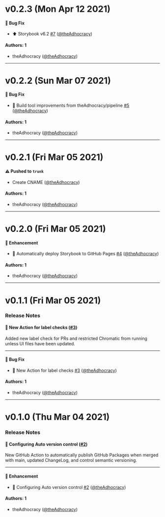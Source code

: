 # v0.2.3 (Mon Apr 12 2021)

#### 🐛 Bug Fix

- ⬆️ Storybook v6.2 [#7](https://github.com/theAdhocracy/impromptu/pull/7) ([@theAdhocracy](https://github.com/theAdhocracy))

#### Authors: 1

- theAdhocracy ([@theAdhocracy](https://github.com/theAdhocracy))

---

# v0.2.2 (Sun Mar 07 2021)

#### 🐛 Bug Fix

- 🚀 Build tool improvements from theAdhocracy/pipeline [#5](https://github.com/theAdhocracy/impromptu/pull/5) ([@theAdhocracy](https://github.com/theAdhocracy))

#### Authors: 1

- theAdhocracy ([@theAdhocracy](https://github.com/theAdhocracy))

---

# v0.2.1 (Fri Mar 05 2021)

#### ⚠️ Pushed to `trunk`

- Create CNAME ([@theAdhocracy](https://github.com/theAdhocracy))

#### Authors: 1

- theAdhocracy ([@theAdhocracy](https://github.com/theAdhocracy))

---

# v0.2.0 (Fri Mar 05 2021)

#### 🚀 Enhancement

- 🚀  Automatically deploy Storybook to GitHub Pages [#4](https://github.com/theAdhocracy/impromptu/pull/4) ([@theAdhocracy](https://github.com/theAdhocracy))

#### Authors: 1

- theAdhocracy ([@theAdhocracy](https://github.com/theAdhocracy))

---

# v0.1.1 (Fri Mar 05 2021)

### Release Notes

#### 🚀 New Action for label checks ([#3](https://github.com/theAdhocracy/impromptu/pull/3))

Added new label check for PRs and restricted Chromatic from running unless UI files have been updated.

---

#### 🐛 Bug Fix

- 🚀 New Action for label checks [#3](https://github.com/theAdhocracy/impromptu/pull/3) ([@theAdhocracy](https://github.com/theAdhocracy))

#### Authors: 1

- theAdhocracy ([@theAdhocracy](https://github.com/theAdhocracy))

---

# v0.1.0 (Thu Mar 04 2021)

### Release Notes

#### 🔧 Configuring Auto version control ([#2](https://github.com/theAdhocracy/impromptu/pull/2))

New GitHub Action to automatically publish GitHub Packages when merged with main, updated ChangeLog, and control semantic versioning.

---

#### 🚀 Enhancement

- 🔧 Configuring Auto version control [#2](https://github.com/theAdhocracy/impromptu/pull/2) ([@theAdhocracy](https://github.com/theAdhocracy))

#### Authors: 1

- theAdhocracy ([@theAdhocracy](https://github.com/theAdhocracy))
